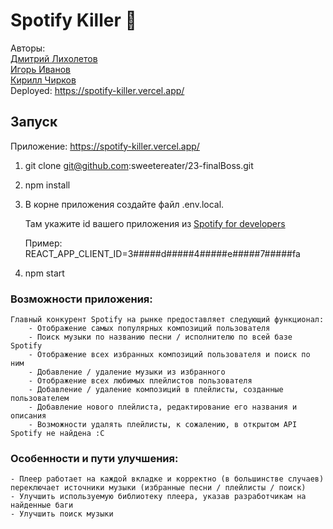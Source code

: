 # Spotify Killer 🎵

Авторы:  
    [Дмитрий Лихолетов](https://github.com/Mayday2020)  
    [Игорь Иванов](https://github.com/sweetereater)  
    [Кирилл Чирков](https://github.com/21Kaen)  
Deployed: https://spotify-killer.vercel.app/
## Запуск

Приложение: https://spotify-killer.vercel.app/

1. git clone git@github.com:sweetereater/23-finalBoss.git
2. npm install
3. В корне приложения создайте файл .env.local.  

    Там укажите id вашего приложения из [Spotify for developers](https://developer.spotify.com/dashboard/applications)  
    
    Пример: REACT\_APP\_CLIENT\_ID=3#####d#####4#####e#####7#####fa

4. npm start 

### Возможности приложения:

    Главный конкурент Spotify на рынке предоставляет следующий функционал:
        - Отображение самых популярных композиций пользователя
        - Поиск музыки по названию песни / исполнителю по всей базе Spotify
        - Отображение всех избранных композиций пользователя и поиск по ним
        - Добавление / удаление музыки из избранного
        - Отображение всех любимых плейлистов пользователя
        - Добавление / удаление композиций в плейлисты, созданные пользователем
        - Добавление нового плейлиста, редактирование его названия и описания
        - Возможности удалять плейлисты, к сожалению, в открытом API Spotify не найдена :C


### Особенности и пути улучшения:
    - Плеер работает на каждой вкладке и корректно (в большинстве случаев) переключает источники музыки (избранные песни / плейлисты / поиск)
    - Улучшить используемую библиотеку плеера, указав разработчикам на найденные баги
    - Улучшить поиск музыки
